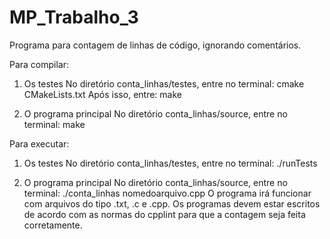 # MP_Trabalho_3
Programa para contagem de linhas de código, ignorando comentários.

Para compilar:
  1. Os testes
     No diretório conta_linhas/testes, entre no terminal: cmake CMakeLists.txt
     Após isso, entre: make
      
  2. O programa principal
    No diretório conta_linhas/source, entre no terminal: make
      
Para executar:
  1. Os testes
     No diretório conta_linhas/testes, entre no terminal: ./runTests
        
  2. O programa principal
     No diretório conta_linhas/source, entre no terminal: ./conta_linhas nomedoarquivo.cpp
     O programa irá funcionar com arquivos do tipo .txt, .c e .cpp. Os programas devem estar escritos de acordo com as normas do cpplint para que a contagem seja feita corretamente.
